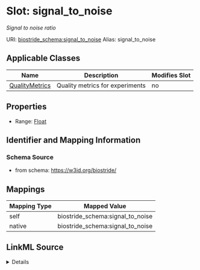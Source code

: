 

# Slot: signal_to_noise 


_Signal to noise ratio_





URI: [biostride_schema:signal_to_noise](https://w3id.org/biostride/schema/signal_to_noise)
Alias: signal_to_noise

<!-- no inheritance hierarchy -->





## Applicable Classes

| Name | Description | Modifies Slot |
| --- | --- | --- |
| [QualityMetrics](QualityMetrics.md) | Quality metrics for experiments |  no  |






## Properties

* Range: [Float](Float.md)




## Identifier and Mapping Information






### Schema Source


* from schema: https://w3id.org/biostride/




## Mappings

| Mapping Type | Mapped Value |
| ---  | ---  |
| self | biostride_schema:signal_to_noise |
| native | biostride_schema:signal_to_noise |




## LinkML Source

<details>
```yaml
name: signal_to_noise
description: Signal to noise ratio
from_schema: https://w3id.org/biostride/
rank: 1000
alias: signal_to_noise
owner: QualityMetrics
domain_of:
- QualityMetrics
range: float

```
</details>